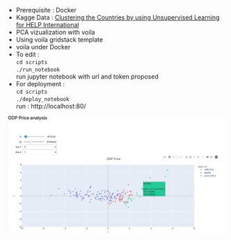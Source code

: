 
- Prerequisite : Docker 
- Kagge Data : [Clustering the Countries by using Unsupervised Learning for HELP International](https://www.kaggle.com/rohan0301/unsupervised-learning-on-country-data)
- PCA vizualization with voila
- Using voila gridstack template
- voila under Docker 
- To edit :  
    `cd scripts`  
    `./run_notebook`  
    run jupyter notebook with url and token proposed
- For deployment :  
    `cd scripts`  
    `./deploy_notebook`  
    run : http://localhost:80/  

![](/img/pca.PNG)


